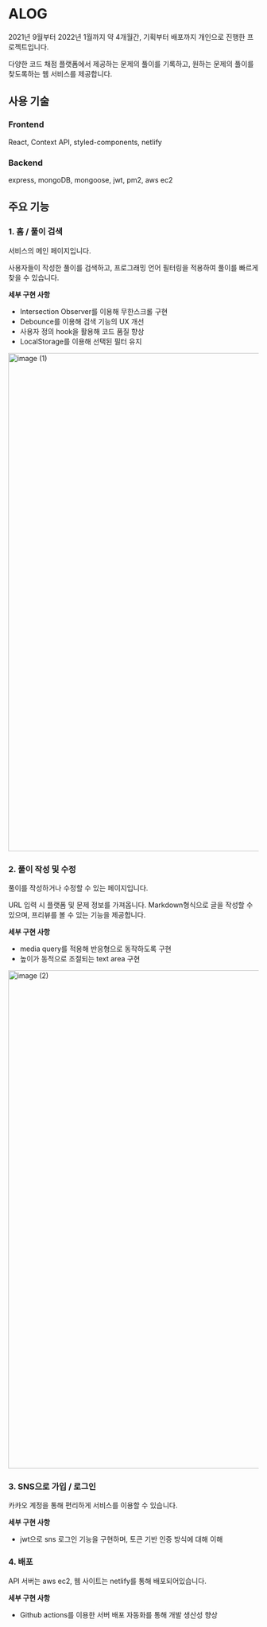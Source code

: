 # ALOG

2021년 9월부터 2022년 1월까지 약 4개월간, 기획부터 배포까지 개인으로 진행한 프로젝트입니다.

다양한 코드 채점 플랫폼에서 제공하는 문제의 풀이를 기록하고, 원하는 문제의 풀이를 찾도록하는 웹 서비스를 제공합니다.

## 사용 기술

### Frontend

React, Context API, styled-components, netlify

### Backend

express, mongoDB, mongoose, jwt, pm2, aws ec2

## 주요 기능

### 1. 홈 / 풀이 검색

서비스의 메인 페이지입니다.

사용자들이 작성한 풀이를 검색하고, 프로그래밍 언어 필터링을 적용하여 풀이를 빠르게 찾을 수 있습니다.

**세부 구현 사항**

- Intersection Observer를 이용해 무한스크롤 구현
- Debounce를 이용해 검색 기능의 UX 개선
- 사용자 정의 hook을 활용해 코드 품질 향상
- LocalStorage를 이용해 선택된 필터 유지

<img width="1000" alt="image (1)" src="https://user-images.githubusercontent.com/55647436/229362759-f4dc139b-7b29-46db-8d1b-ab99cd7eb34b.png">

### 2. 풀이 작성 및 수정

풀이를 작성하거나 수정할 수 있는 페이지입니다.

URL 입력 시 플랫폼 및 문제 정보를 가져옵니다. Markdown형식으로 글을 작성할 수 있으며, 프리뷰를 볼 수 있는 기능을 제공합니다.

**세부 구현 사항**

- media query를 적용해 반응형으로 동작하도록 구현
- 높이가 동적으로 조절되는 text area 구현

<img width="1000" alt="image (2)" src="https://user-images.githubusercontent.com/55647436/229362751-b3ff414d-27e9-4fc4-a3a4-3250be8da658.png">

### 3. SNS으로 가입 / 로그인

카카오 계정을 통해 편리하게 서비스를 이용할 수 있습니다.

**세부 구현 사항**

- jwt으로 sns 로그인 기능을 구현하며, 토큰 기반 인증 방식에 대해 이해

### 4. 배포

API 서버는 aws ec2, 웹 사이트는 netlify를 통해 배포되어있습니다.

**세부 구현 사항**

- Github actions를 이용한 서버 배포 자동화를 통해 개발 생산성 향상
